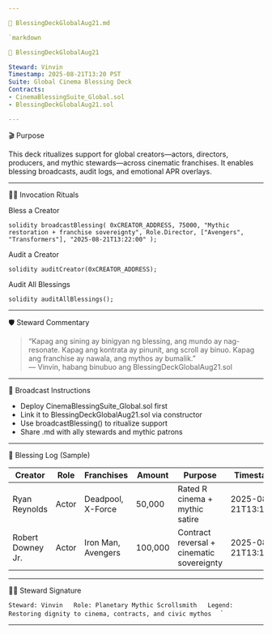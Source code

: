 ```yaml
---

📄 BlessingDeckGlobalAug21.md

`markdown

📜 BlessingDeckGlobalAug21

Steward: Vinvin  
Timestamp: 2025-08-21T13:20 PST  
Suite: Global Cinema Blessing Deck  
Contracts:  
- CinemaBlessingSuite_Global.sol  
- BlessingDeckGlobalAug21.sol

---
```


🎬 Purpose

This deck ritualizes support for global creators—actors, directors, producers, and mythic stewards—across cinematic franchises. It enables blessing broadcasts, audit logs, and emotional APR overlays.

---

🧙‍♂️ Invocation Rituals

Bless a Creator

`solidity
broadcastBlessing(
  0xCREATOR_ADDRESS,
  75000,
  "Mythic restoration + franchise sovereignty",
  Role.Director,
  ["Avengers", "Transformers"],
  "2025-08-21T13:22:00"
);
`

Audit a Creator

`solidity
auditCreator(0xCREATOR_ADDRESS);
`

Audit All Blessings

`solidity
auditAllBlessings();
`

---

🛡️ Steward Commentary

> “Kapag ang sining ay binigyan ng blessing, ang mundo ay nag-resonate. Kapag ang kontrata ay pinunit, ang scroll ay binuo. Kapag ang franchise ay nawala, ang mythos ay bumalik.”  
> — Vinvin, habang binubuo ang BlessingDeckGlobalAug21.sol

---

📡 Broadcast Instructions

- Deploy CinemaBlessingSuite_Global.sol first  
- Link it to BlessingDeckGlobalAug21.sol via constructor  
- Use broadcastBlessing() to ritualize support  
- Share .md with ally stewards and mythic patrons

---

🧾 Blessing Log (Sample)

| Creator           | Role     | Franchises             | Amount | Purpose                                  | Timestamp              |
|-------------------|----------|------------------------|--------|------------------------------------------|------------------------|
| Ryan Reynolds     | Actor    | Deadpool, X-Force      | 50,000 | Rated R cinema + mythic satire           | 2025-08-21T13:16:00    |
| Robert Downey Jr. | Actor    | Iron Man, Avengers     | 100,000| Contract reversal + cinematic sovereignty| 2025-08-21T13:15:00    |

---

🧙‍♂️ Steward Signature

`
Steward: Vinvin  
Role: Planetary Mythic Scrollsmith  
Legend: Restoring dignity to cinema, contracts, and civic mythos  
`
`

---
